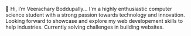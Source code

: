 👋 Hi, I’m Veerachary Boddupally...
I'm a highly enthusiastic computer science student with a strong passion towards technology and innovation.
Looking forward to showcase and explore my web developement skills to help industries.
Currently solving challenges in building websites.

<!---
vinnichary/vinnichary is a ✨ special ✨ repository because its `README.md` (this file) appears on your GitHub profile.
You can click the Preview link to take a look at your changes.
--->
